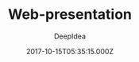 ---
title: Web-presentation
github: https://github.com/deepidea/web-presentation
demo: https://deepidea.github.io/web-presentation/
author: DeepIdea
ssg:
  - Jekyll
cms:
  - No Cms
date: 2017-10-15T05:35:15.000Z
description: Jekyll theme template to create web presentation
stale: false
---